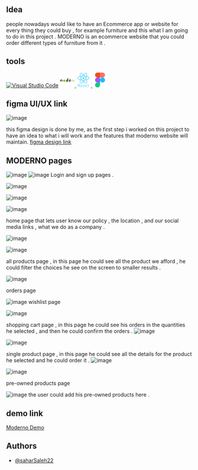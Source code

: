 ## Idea
people nowadays would like to have an
Ecommerce app or website for every thing
they could buy , for example furniture and
this what I am going to do in this project .
MODERNO is an ecommerce website that
you could order different types of furniture
from it .
## tools 
<a href="#"><img alt="Visual Studio Code" src="https://sparkcdneus2.azureedge.net/sparkimageassets/XP9KHM4BK9FZ7Q-63e59db4-cf83-46b7-9365-0c37221b94de" width=45px height =45px></a>    <a href="https://nodejs.org" target="_blank" rel="noreferrer"> <img src="https://raw.githubusercontent.com/devicons/devicon/master/icons/nodejs/nodejs-original-wordmark.svg" alt="nodejs" width="40" height="40"/> </a>    <a href="https://reactjs.org/" target="_blank" rel="noreferrer"> <img src="https://raw.githubusercontent.com/devicons/devicon/master/icons/react/react-original-wordmark.svg" alt="react" width="40" height="40"/> </a>   <a href="https://reactjs.org/" target="_blank" rel="noreferrer"> <img src="https://raw.githubusercontent.com/devicons/devicon/master/icons/figma/figma-original.svg" alt="react" width="40" height="40"/> </a> 
## figma UI/UX link
![image](https://github.com/saharSaleh22/Final_ReactJS_Project_GSG/assets/78207579/64c71d3c-9de2-41fe-bb3f-7f02957ad81c)

this figma design is done by me, as the first step i worked on this project to have an idea to what i will work and the features that moderno website will maintain.
[figma design link](https://www.figma.com/file/dVTtzioCe5p22MxRvVTCor/Moderno-For-furniture-website?type=design&node-id=0-1&mode=design&t=I9dDhLYKUs204Ddq-0)

## MODERNO pages 
![image](https://github.com/saharSaleh22/Final_ReactJS_Project_GSG/assets/78207579/f92b6910-ce69-4e8b-886e-40ce0a220462)
![image](https://github.com/saharSaleh22/Final_ReactJS_Project_GSG/assets/78207579/d40e6cdd-de71-4888-bb91-0ac4acd81703)
Login and sign up pages .


![image](https://github.com/saharSaleh22/Final_ReactJS_Project_GSG/assets/78207579/9ddcf77f-ded3-43ce-b1fc-c7b8aa1d794e)

![image](https://github.com/saharSaleh22/Final_ReactJS_Project_GSG/assets/78207579/13ecc7a0-1c48-415b-b858-163c6cbb393e)

![image](https://github.com/saharSaleh22/Final_ReactJS_Project_GSG/assets/78207579/46957d7f-6236-4126-954f-d708a8ad69cb)

home page that lets user know our policy , the
location , and our social media links , what we
do as a company .

![image](https://github.com/saharSaleh22/Final_ReactJS_Project_GSG/assets/78207579/0c2f05c4-455f-43ad-b30b-672eb388ff03)

![image](https://github.com/saharSaleh22/Final_ReactJS_Project_GSG/assets/78207579/421d1714-e04c-42ef-bca3-30ca2e110058)

all products page , in this page he could see all
the product we afford , he could filter the
choices he see on the screen to smaller results .

![image](https://github.com/saharSaleh22/Final_ReactJS_Project_GSG/assets/78207579/abf4eae5-fdc2-4610-bba6-3f100db42742)

orders page 

![image](https://github.com/saharSaleh22/Final_ReactJS_Project_GSG/assets/78207579/1b2e479b-d5ea-4335-8039-9547561c6e55)
wishlist page 

![image](https://github.com/saharSaleh22/Final_ReactJS_Project_GSG/assets/78207579/c283ce03-8ca1-4684-b631-c8eac4e2aa2c)

shopping cart page , in this page he could see
his orders in the quantities he selected , and
then he could confirm the orders .
![image](https://github.com/saharSaleh22/Final_ReactJS_Project_GSG/assets/78207579/e97e3e1a-706e-40ff-b48e-683263f57e00)

![image](https://github.com/saharSaleh22/Final_ReactJS_Project_GSG/assets/78207579/c20c4f74-e584-4002-93c1-263e9aaf5405)

single product page , in this page he could see
all the details for the product he selected and he
could order it .
![image](https://github.com/saharSaleh22/Final_ReactJS_Project_GSG/assets/78207579/aba890d5-6bda-419f-8faa-f7ba8d31f06b)

![image](https://github.com/saharSaleh22/Final_ReactJS_Project_GSG/assets/78207579/fcdf5e6f-9bb3-4ab2-a6b5-9b299192dd0a)

pre-owned products page

![image](https://github.com/saharSaleh22/Final_ReactJS_Project_GSG/assets/78207579/4b10ae60-3a7f-45f4-9936-24606a785872)
the user could add his pre-owned products here .

## demo link 
[Moderno Demo](https://drive.google.com/file/d/10Ym4iz63wI0_Ua-dLJHONWOlvyV9hiWH/view?usp=sharing)

## Authors

- [@saharSaleh22](https://www.github.com/saharSaleh22)


